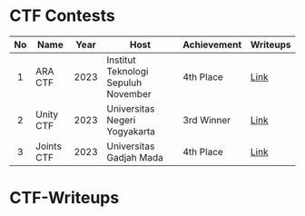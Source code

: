 # CTF Contests

| No | Name      | Year     | Host  | Achievement   | Writeups |
| :---:   | --------  | :------: | -------- | ----- | ----- |
| 1 | ARA CTF   | 2023     | Institut Teknologi Sepuluh November | 4th Place | [Link](tes) | 
| 2 | Unity CTF   | 2023   | Universitas Negeri Yogyakarta | 3rd Winner | [Link](tes) | 
| 3 | Joints CTF  | 2023   | Universitas Gadjah Mada       | 4th Place  | [Link](tes) |  


# CTF-Writeups
